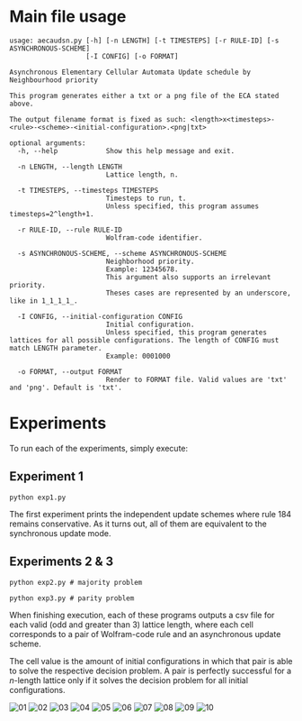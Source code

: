 # Main file usage

```
usage: aecaudsn.py [-h] [-n LENGTH] [-t TIMESTEPS] [-r RULE-ID] [-s ASYNCHRONOUS-SCHEME]
                   [-I CONFIG] [-o FORMAT]

Asynchronous Elementary Cellular Automata Update schedule by Neighbourhood priority

This program generates either a txt or a png file of the ECA stated above.

The output filename format is fixed as such: <length>x<timesteps>-<rule>-<scheme>-<initial-configuration>.<png|txt>

optional arguments:
  -h, --help            Show this help message and exit.

  -n LENGTH, --length LENGTH
                        Lattice length, n.

  -t TIMESTEPS, --timesteps TIMESTEPS
                        Timesteps to run, t.
                        Unless specified, this program assumes timesteps=2^length+1.

  -r RULE-ID, --rule RULE-ID
                        Wolfram-code identifier.

  -s ASYNCHRONOUS-SCHEME, --scheme ASYNCHRONOUS-SCHEME
                        Neighborhood priority.
                        Example: 12345678.
                        This argument also supports an irrelevant priority.
                        Theses cases are represented by an underscore, like in 1_1_1_1_.

  -I CONFIG, --initial-configuration CONFIG
                        Initial configuration.
                        Unless specified, this program generates lattices for all possible configurations. The length of CONFIG must match LENGTH parameter.
                        Example: 0001000

  -o FORMAT, --output FORMAT
                        Render to FORMAT file. Valid values are 'txt' and 'png'. Default is 'txt'.
```

# Experiments
To run each of the experiments, simply execute: 

## Experiment 1

`python exp1.py`

The first experiment prints the independent update schemes where rule 184 remains conservative. As it turns out, all of them are equivalent to the synchronous update mode.

## Experiments 2 & 3

`python exp2.py # majority problem`

`python exp3.py # parity problem`

When finishing execution, each of these programs outputs a csv file for each valid (odd and greater than 3) lattice length, where each cell corresponds to a pair of Wolfram-code rule and an asynchronous update scheme. 

The cell value is the amount of initial configurations in which that pair is able to solve the respective decision problem. A pair is perfectly successful for a *n*-length lattice only if it solves the decision problem for all initial configurations.

![01](res/artigo-01.png)
![02](res/artigo-02.png)
![03](res/artigo-03.png)
![04](res/artigo-04.png)
![05](res/artigo-05.png)
![06](res/artigo-06.png)
![07](res/artigo-07.png)
![08](res/artigo-08.png)
![09](res/artigo-09.png)
![10](res/artigo-10.png)
